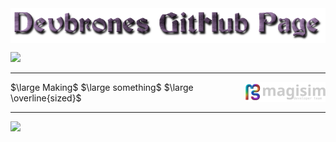 <img src="logo.png" alt="MY AWESOME PAGE" align="center">

![](https://komarev.com/ghpvc/?username=devbrones)

<hr>

<p><img align="right" src="logo-normal-dark-devteam.svg" alt="Magisim Developer Team Logo" width="128"/></p>

$\large Making$ $\large something$ $\large \overline{sized}$

<hr>

<img src="https://github-readme-stats.vercel.app/api?username=devbrones&theme=synthwave&hide_border=true&include_all_commits=true&count_private=true"><br/>
